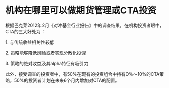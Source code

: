 # 机构在哪里可以做期货管理或CTA投资

根据巴克莱2012年2月《对冲基金行业报告》中的调查结果，在机构投资者眼中，CTA的三大好处为：

1\. 与传统收益相关性较低

2\. 策略能够降低风险或者实现分散化投资

3\. 策略的绝对收益及其alpha特征有吸引力

此外，接受调查的投资者中，有50%在现有的投资组合中持有0%～10%的CTA策略，50%的投资者计划在未来6个月内增加对CTA的配置。